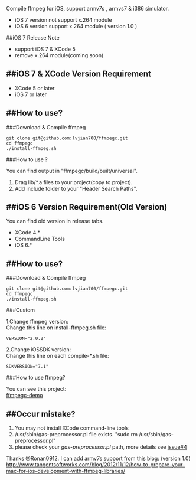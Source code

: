 Compile ffmpeg for iOS, support armv7s , armvs7 & i386 simulator. 

* iOS 7 version not support x.264 module
* iOS 6 version support x.264 module ( version 1.0 )

##iOS 7 Release Note

* support iOS 7 & XCode 5
* remove x.264 module(coming soon)

##iOS 7 & XCode Version Requirement
---

* XCode 5 or later
* iOS 7 or later

##How to use?
---

###Download & Compile ffmpeg

    git clone git@github.com:lvjian700/ffmpegc.git
    cd ffmpegc
    ./install-ffmpeg.sh

###How to use ?

You can find output in "ffmpegc/build/built/universal".	

1. Drag lib/*.a files to your project(copy to project).
2. Add include folder to your "Header Search Paths".	


##iOS 6 Version Requirement(Old Version)
---

You can find old version in release tabs.	

* XCode 4.*
* CommandLine Tools
* iOS 6.*

##How to use?
---

###Download & Compile ffmpeg

    git clone git@github.com:lvjian700/ffmpegc.git
    cd ffmpegc
    ./install-ffmpeg.sh

###Custom

1.Change ffmpeg version:	
Change this line on install-ffmpeg.sh file:	

	VERSION="2.0.2"	

2.Change iOSSDK version:	
Change this line on each compile-*.sh file:	

	SDKVERSION="7.1"	


###How to use ffmpeg?   

You can see this project:  
[ffmpegc-demo](https://github.com/lvjian700/ffmpegc-demo)   


##Occur mistake?
---

1. You may not install XCode command-line tools
2. /usr/sbin/gas-preprocessor.pl file exists. "sudo rm /usr/sbin/gas-preprocessor.pl" 
3. please check your _gas-preprocessor.pl_ path, more details see [issue#4](https://github.com/lvjian700/ffmpegc/issues/4)	
	

Thanks @Ronan0912. I can add armv7s support from this blog:	(version 1.0)
 <http://www.tangentsoftworks.com/blog/2012/11/12/how-to-prepare-your-mac-for-ios-development-with-ffmpeg-libraries/>
 
[x264_1]: http://ffmpeg.org/trac/ffmpeg/wiki/x264EncodingGuide "x264 library"


 

